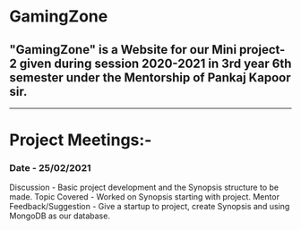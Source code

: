 # GamingZone
## "GamingZone" is a Website for our Mini project-2 given during session 2020-2021 in 3rd year 6th semester under the Mentorship of Pankaj Kapoor sir.

<hr>

# Project Meetings:-

 ### Date - 25/02/2021 
Discussion - Basic project development and the Synopsis structure to be made.
Topic Covered - Worked on Synopsis starting with project.
Mentor Feedback/Suggestion - Give a startup to project, create Synopsis and using MongoDB as our database.

